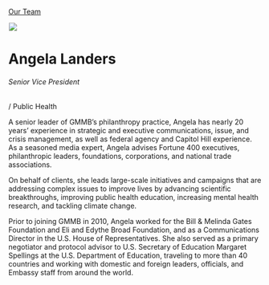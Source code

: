 





[Our Team](/who-we-are/team/)


![](data:image/gif;base64,R0lGODlhAQABAAAAACH5BAEKAAEALAAAAAABAAEAAAICTAEAOw==)![](https://www.gmmb.com/wp-content/uploads/2015/11/Angela-Landers-02179_SM-468x468.jpg)


Angela Landers
==============


###### Senior Vice President 
  / Public Health


A senior leader of GMMB’s philanthropy practice, Angela has nearly 20 years’ experience in strategic and executive communications, issue, and crisis management, as well as federal agency and Capitol Hill experience. As a seasoned media expert, Angela advises Fortune 400 executives, philanthropic leaders, foundations, corporations, and national trade associations.


On behalf of clients, she leads large-scale initiatives and campaigns that are addressing complex issues to improve lives by advancing scientific breakthroughs, improving public health education, increasing mental health research, and tackling climate change.


Prior to joining GMMB in 2010, Angela worked for the Bill & Melinda Gates Foundation and Eli and Edythe Broad Foundation, and as a Communications Director in the U.S. House of Representatives. She also served as a primary negotiator and protocol advisor to U.S. Secretary of Education Margaret Spellings at the U.S. Department of Education, traveling to more than 40 countries and working with domestic and foreign leaders, officials, and Embassy staff from around the world.











